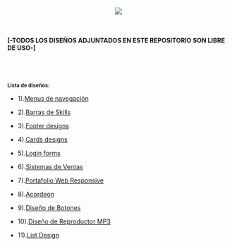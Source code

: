 <h1 align="center"><img src="https://user-images.githubusercontent.com/75953873/177235245-18684f89-9634-41ed-b838-d3db45ce094c.png"></h1>

</br>

**[-TODOS LOS DISEÑOS ADJUNTADOS EN ESTE REPOSITORIO SON LIBRE DE USO-]**

<h1 align="center"></h1>

</br>

<sub>**Lista de diseños:**</sub>

- 1).<a href="https://github.com/R3LI4NT/proyectos-web/tree/main/Menus%20Navegaci%C3%B3n" target="_blank">Menus de navegación</a>

- 2).<a href="https://github.com/R3LI4NT/proyectos-web/tree/main/Barras%20Skills" target="_blank">Barras de Skills</a>

- 3).<a href="https://github.com/R3LI4NT/proyectos-web/tree/main/Footer%20Designs" target="_blank">Footer designs</a>

- 4).<a href="https://github.com/R3LI4NT/proyectos-web/tree/main/Card%20Designs" target="_blank">Cards designs</a>

- 5).<a href="https://github.com/R3LI4NT/proyectos-web/tree/main/Login%20forms" target="_blank">Login forms</a>

- 6).<a href="https://github.com/R3LI4NT/proyectos-web/tree/main/Sistema%20de%20Ventas" target="_blank">Sistemas de Ventas</a>

- 7).<a href="https://github.com/R3LI4NT/proyectos-web/tree/main/Portafolio%20Web" target="_blank">Portafolio Web Responsive</a>

- 8).<a href="https://github.com/R3LI4NT/proyectos-web/tree/main/Acordeon" target="_blank">Acordeon</a>

- 9).<a href="https://github.com/R3LI4NT/proyectos-web/tree/main/Botones" target="_blank">Diseño de Botones</a>

- 10).<a href="https://github.com/R3LI4NT/proyectos-web/tree/main/Dise%C3%B1o%20de%20Reproductor%20MP3" target="_blank">Diseño de Reproductor MP3</a>

- 11).<a href="https://github.com/R3LI4NT/proyectos-web/tree/main/List%20Design" target="_blank">List Design</a>
